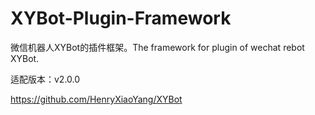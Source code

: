 # XYBot-Plugin-Framework
微信机器人XYBot的插件框架。The framework for plugin of wechat rebot XYBot.

适配版本：v2.0.0

https://github.com/HenryXiaoYang/XYBot